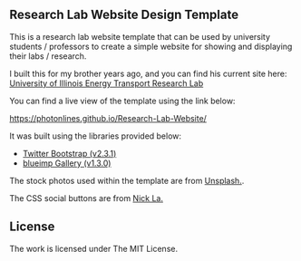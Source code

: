 
## Research Lab Website Design Template

This is a research lab website template that can be used by university students / professors to create a simple website for showing and displaying their labs / research. 

I built this for my brother years ago, and you can find his current site here: [University of Illinois Energy Transport Research Lab](http://etrl.mechanical.illinois.edu/)

You can find a live view of the template using the link below:

https://photonlines.github.io/Research-Lab-Website/

It was built using the libraries provided below:

- [Twitter Bootstrap (v2.3.1)](https://github.com/twbs/bootstrap)
- [blueimp Gallery (v1.3.0)](https://github.com/blueimp/Gallery)

The stock photos used within the template are from [Unsplash.](https://unsplash.com/). 

The CSS social buttons are from [Nick La.](http://webdesignerwall.com/tutorials/css-social-buttons)

## License

The work is licensed under The MIT License.
